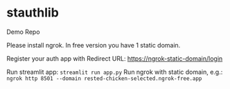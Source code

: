 # stauthlib

Demo Repo

Please install ngrok.
In free version you have 1 static domain.

Register your auth app with Redirect URL: <https://ngrok-static-domain/login>

Run streamlit app: `streamlit run app.py`
Run ngrok with static domain, e.g.: ` ngrok http 8501 --domain rested-chicken-selected.ngrok-free.app`
